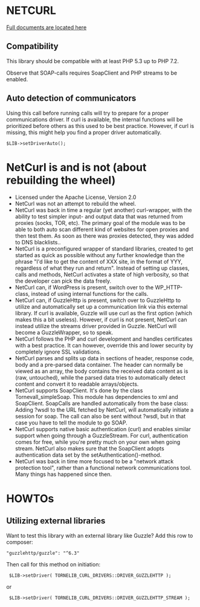 # NETCURL

[Full documents are located here](https://docs.tornevall.net/x/KwCy)


## Compatibility

This library should be compatible with at least PHP 5.3 up to PHP 7.2.

Observe that SOAP-calls requires SoapClient and PHP streams to be enabled.


## Auto detection of communicators

Using this call before running calls will try to prepare for a proper communications driver. If curl is available, the internal functions will be prioritized before others as this used to be best practice. However, if curl is missing, this might help you find a proper driver automatically.

    $LIB->setDriverAuto();


# NetCurl is and is not (about rebuilding the wheel)

* Licensed under the Apache License, Version 2.0
* NetCurl was not an attempt to rebuild the wheel.
* NetCurl was back in time a regular (yet another) curl-wrapper, with the ability to test simpler input- and output data that was returned from proxies (socks, TOR, etc). The primary goal of the module was to be able to both auto scan different kind of websites for open proxies and then test them. As soon as there was proxies detected, they was added to DNS blacklists..
* NetCurl is a preconfigured wrapper of standard libraries, created to get started as quick as possible without any further knowledge than the phrase "I'd like to get the content of XXX site, in the format of YYY, regardless of what they run and return". Instead of setting up classes, calls and methods, NetCurl activates a state of high verbosity, so that the developer can pick the data freely.
* NetCurl can, if WordPress is present, switch over to the WP_HTTP-class, instead of using internal functions for the calls.
* NetCurl can, if GuzzleHttp is present, switch over to GuzzleHttp to utilize and automatically set up a communication link via this external library. If curl is available, Guzzle will use curl as the first option (which makes this a bit useless). However, if curl is not present, NetCurl can instead utilize the streams driver provided in Guzzle. NetCurl will become a GuzzleWrapper, so to speak.
* NetCurl follows the PHP and curl development and handles certificates with a best practice. It can however, override this and lower security by completely ignore SSL validations.
* NetCurl parses and splits up data in sections of header, response code, body and a pre-parsed data container. The header can normally be viewed as an array, the body contains the received data content as is (raw, untouched), while the parsed data tries to automatically detect content and convert it to readable arrays/objects.
* NetCurl supports SoapClient. It's done by the class Tornevall_simpleSoap. This module has dependencies to xml and SoapClient. SoapCalls are handled automatically from the base class: Adding ?wsdl to the URL fetched by NetCurl, will automatically initiate a session for soap. The call can also be sent without ?wsdl, but in that case you have to tell the module to go SOAP.
* NetCurl supports native basic authentication (curl) and enables similar support when going through a GuzzleStream. For curl, authentication comes for free, while you're pretty much on your own when going stream. NetCurl also makes sure that the SoapClient adopts authentication data set by the setAuthentication()-method.
* NetCurl was back in time more focused to be a "network attack protection tool", rather than a functional network communications tool. Many things has happened since then.


# HOWTOs

## Utilizing external libraries

Want to test this library with an external library like Guzzle? Add this row to composer:

    "guzzlehttp/guzzle": "^6.3"

Then call for this method on initiation:

     $LIB->setDriver( TORNELIB_CURL_DRIVERS::DRIVER_GUZZLEHTTP );
     
or
   
     $LIB->setDriver( TORNELIB_CURL_DRIVERS::DRIVER_GUZZLEHTTP_STREAM );

